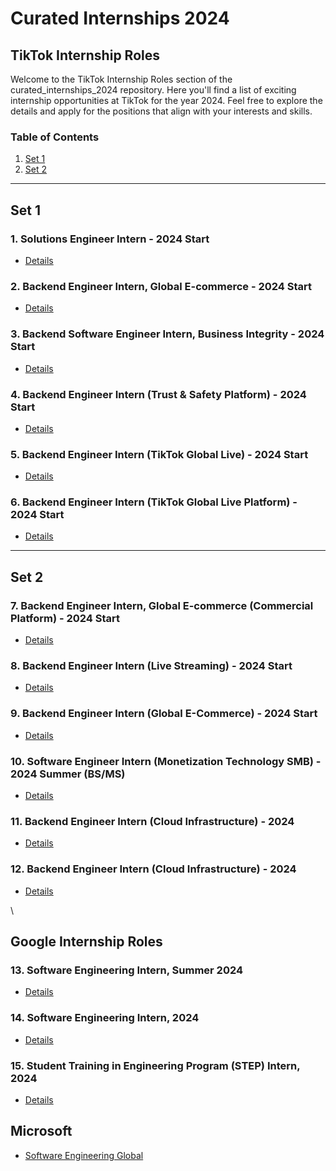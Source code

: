 # Curated Internships 2024

## TikTok Internship Roles

Welcome to the TikTok Internship Roles section of the curated_internships_2024 repository. Here you'll find a list of exciting internship opportunities at TikTok for the year 2024. Feel free to explore the details and apply for the positions that align with your interests and skills.

### Table of Contents

1. [Set 1](#page-1)
2. [Set 2](#page-2)

---

## Set 1

### 1. Solutions Engineer Intern - 2024 Start
- [Details](https://careers.tiktok.com/position/7262250555790461241/detail)

### 2. Backend Engineer Intern, Global E-commerce - 2024 Start
- [Details](https://careers.tiktok.com/position/7259677397035796791/detail)

### 3. Backend Software Engineer Intern, Business Integrity - 2024 Start
- [Details](https://careers.tiktok.com/position/7262251542522136869/detail)

### 4. Backend Engineer Intern (Trust & Safety Platform) - 2024 Start
- [Details](https://careers.tiktok.com/position/7265868268643404090/detail)

### 5. Backend Engineer Intern (TikTok Global Live) - 2024 Start
- [Details](https://careers.tiktok.com/position/7303432680112310537/detail)

### 6. Backend Engineer Intern (TikTok Global Live Platform) - 2024 Start
- [Details](https://careers.tiktok.com/position/7311949343723473178/detail)

---

## Set 2

### 7. Backend Engineer Intern, Global E-commerce (Commercial Platform) - 2024 Start
- [Details](https://careers.tiktok.com/position/7259677397035796791/detail)

### 8. Backend Engineer Intern (Live Streaming) - 2024 Start
- [Details](https://careers.tiktok.com/position/7259408836284582201/detail)

### 9. Backend Engineer Intern (Global E-Commerce) - 2024 Start
- [Details](https://careers.tiktok.com/position/7309388170986146098/detail)

### 10. Software Engineer Intern (Monetization Technology SMB) - 2024 Summer (BS/MS)
- [Details](https://careers.tiktok.com/position/7267239941222140217/detail)

### 11. Backend Engineer Intern (Cloud Infrastructure) - 2024
- [Details](https://careers.tiktok.com/position/7270552118628780347/detail)

### 12. Backend Engineer Intern (Cloud Infrastructure) - 2024
- [Details](https://careers.tiktok.com/position/7270552118628780347/detail)

\
## Google Internship Roles

### 13. Software Engineering Intern, Summer 2024
- [Details](https://www.google.com/about/careers/applications/jobs/results/135891305994560198-software-engineering-intern-summer-2024)

### 14. Software Engineering Intern, 2024
- [Details](https://www.google.com/about/careers/applications/jobs/results/140115629668475590-software-engineering-intern-2024)

### 15. Student Training in Engineering Program (STEP) Intern, 2024
- [Details](https://www.google.com/about/careers/applications/jobs/results/79019773569966790-student-training-in-engineering-program-step-intern-2024)


## Microsoft

- [Software Engineering Global](https://jobs.careers.microsoft.com/global/en/job/1586719/Software-Engineering%3A-Internship-Opportunities%2C-Start-Date-Summer-2024)
